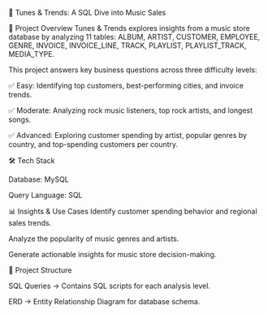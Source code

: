 🎵 Tunes & Trends: A SQL Dive into Music Sales

📌 Project Overview 
Tunes & Trends explores insights from a music store database by analyzing 11 tables:
ALBUM, ARTIST, CUSTOMER, EMPLOYEE, GENRE, INVOICE, INVOICE_LINE, TRACK, PLAYLIST, PLAYLIST_TRACK, MEDIA_TYPE.

This project answers key business questions across three difficulty levels:

✅ Easy: Identifying top customers, best-performing cities, and invoice trends.

✅ Moderate: Analyzing rock music listeners, top rock artists, and longest songs.

✅ Advanced: Exploring customer spending by artist, popular genres by country, and top-spending customers per country.

🛠️ Tech Stack

Database: MySQL 

Query Language: SQL

📊 Insights & Use Cases
Identify customer spending behavior and regional sales trends.

Analyze the popularity of music genres and artists.

Generate actionable insights for music store decision-making.

📂 Project Structure

SQL Queries → Contains SQL scripts for each analysis level.

ERD → Entity Relationship Diagram for database schema.

